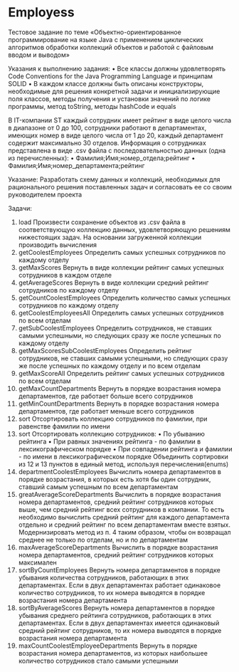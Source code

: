 # Employess

Тестовое задание по теме «Объектно-ориентированное программирование на языке Java с применением циклических алгоритмов обработки коллекций объектов и работой с файловым вводом и выводом»

Указания к выполнению задания:
•	Все классы должны удовлетворять Code Conventions for the Java Programming Language и принципам SOLID
•	В каждом классе должны быть описаны конструкторы, необходимые для решения конкретной задачи и инициализирующие поля классов, методы получения и установки значений по логике программы, метод toString, методы hashCode и equals

В IT-компании ST каждый сотрудник имеет рейтинг в виде целого числа в диапазоне от 0 до 100, сотрудники работают в департаментах, имеющих номер в виде целого числа от 1 до 20, каждый департамент содержит максимально 30 отделов.
Информация о сотрудниках представлена в виде .csv файла с последовательностью данных (одна из перечисленных):
•	Фамилия;Имя;номер_отдела;рейтинг
•	Фамилия;Имя;номер_департамента;рейтинг

Указание:
Разработать схему данных и коллекций, необходимых для рационального решения поставленных задач и согласовать ее со своим руководителем проекта

Задачи:
1.	load
Произвести сохранение объектов из .csv файла в соответствующую коллекцию данных, удовлетворяющую решениям нижестоящих задач. На основании загруженной коллекции производить вычисления
2.	getCoolestEmployees
Определить самых успешных сотрудников по каждому отделу
3.	getMaxScores
Вернуть в виде коллекции рейтинг самых успешных сотрудников в каждом отделе
4.	getAverageScores
Вернуть в виде коллекции средний рейтинг сотрудников по каждому отделу
5.	getCountCoolestEmployees
Определить количество самых успешных сотрудников по каждому отделу
6.	getCoolestEmployeesAll
Определить самых успешных сотрудников по всем отделам
7.	getSubCoolestEmployees
Определить сотрудников, не ставших самыми успешными, но следующих сразу же после успешных по каждому отделу
8.	getMaxScoresSubCoolestEmployees
Определить рейтинг сотрудников, не ставших самыми успешными, но следующих сразу же после успешных по каждому отделу и по всем отделам
9.	getMaxScoreAll
Определить рейтинг самых успешных сотрудников по всем отделам
10.	getMaxCountDepartments
Вернуть в порядке возрастания номера департаментов, где работает больше всего сотрудников
11.	getMinCountDepartments
Вернуть в порядке возрастания номера департаментов, где работает меньше всего сотрудников
12.	sort
Отсортировать коллекцию сотрудников по фамилии, при равенстве фамилии по имени
13.	sort
Отсортировать коллекцию сотрудников:
•	По убыванию рейтинга
•	При равных значениях рейтинга - по фамилии в лексикографическом порядке
•	При совпадении рейтинга и фамилии - по имени в лексикографическом порядке
Объединить сортировки из 12 и 13 пунктов в единый метод, используя перечисления(enums)
14.	departmentCoolestEmployees
Вычислить номера департаментов в порядке возрастания, в которых есть хотя бы один сотрудник, ставший самым успешным по всем департаментам
15.	greatAverageScoreDepartments
Вычислить в порядке возрастания номера департаментов, средний рейтинг сотрудников которых выше, чем средний рейтинг всех сотрудников в компании. То есть необходимо вычислить средний рейтинг для каждого департамента отдельно и средний рейтинг по всем департаментам вместе взятых. Модернизировать метод из п. 4 таким образом, чтобы он возвращал среднее не только по отделам, но и по департаментам
16.	maxAverageScoreDepartments
Вычислить в порядке возрастания номера департаментов, средний рейтинг сотрудников которых максимален
17.	sortByCountEmployees
Вернуть номера департаментов в порядке убывания количества сотрудников, работающих в этих департаментах. Если в двух департаментах работает одинаковое количество сотрудников, то их номера выводятся в порядке возрастания номера департамента
18.	sortByAverageScores
Вернуть номера департаментов в порядке убывания среднего рейтинга сотрудников, работающих в этих департаментах. Если в двух департаментах имеется одинаковый средний рейтинг сотрудников, то их номера выводятся в порядке возрастания номера департамента
19.	maxCountCoolestEmployeeDepartments
Вернуть в порядке возрастания номера департаментов, из которых наибольшее количество сотрудников стало самыми успешными

